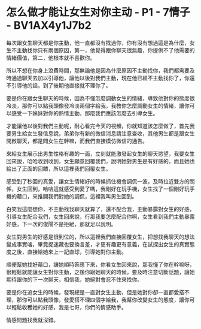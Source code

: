 # 怎么做才能让女生对你主动 - P1 - 7情子 - BV1AX4y1J7b2

每次跟女生聊天都是你主動，他一直都沒有找過你，你有沒有想過這是為什麼，女生不主動找你只有兩個原因，第一，他覺得跟你聊天很無趣，你提供不了他需要的情緒價值，第二，他根本就不喜歡你。

所以不想在你身上浪費時間，那無論他是因為什麼原因不主動找你，我們都需要及時通過聊天去加以引導他，讓他以後對我們主動，現在他已經不主動找你了，你還不引導他的話，到了後期他直接就不理你了。

要是你在跟女生聊天的時候，因為不懂怎麼調動女生的情緒，導致他對你的態度很冷淡，那你可以點我頭像發冷淡兩個字給我，我教你怎麼調動女生的情緒，讓你可以感受一下妹妹對你的熱情主動，那麼我們應該怎麼去引導女生。

才能讓他以後對我們主動呢，耐心看完今天的視頻，你就知道該怎麼做了，首先我要男生給女生發信息說，弟弟你有新的微信消息請注意查收，其他男生都是跟女生開啟聊天，都是問女生在幹嘛，而我們直接模仿微信的通告。

來給女生展示出男生性格有趣的一面，立刻就能激發起女生的聊天慾望，我要女生回來說，哈哈收到收到，女生願意回覆我們，說明她對男生是有好感的，而且她也給出了正面的回饋，所以這裡我們回覆女生。

感受到了秒回的真愛，讓女生情緒好的時候抓住機會調侃一波，及時拉近雙方的關係，女生回到，哈哈這就感受到愛了嗎，我剛好在玩手機，女生找了一個剛好玩手機的藉口，來推開我們對她的調侃，這裡我叫男生回到。

白笑我這麼想你，不主動找我聊天就算了，還不配合我，主動暴露對女生的好感，引導女生配合我們，女生回來說，行那我要怎麼配合你啊，女生看到我們主動暴露好感，下一次的俊陽不是拒絕，那就足以說明。

女生對男生的好感是很到位的，所以這裡我們直接回覆女生，把想找我聊天的想法變成事實咯，畢竟捉迷藏也要換言差，才更有趣更有意義，在試探出女生的真實態度之後，直接給她來上一記直球，引導她對你主動。

順便幫她找好藉口，讓她順時答應下來，你看女生回來說，那我懂了你在幹嘛呀，很輕鬆就能讓女生對你主動，之後你跟她聊天的時候，要及時注意切斷話題，讓她期待跟你的下一次聊天，相信我，她絕對會忍不住來找你。

要是你在追女生的時候，發現總是一直對女生主動，但是她對你卻一直都愛搭不理，那你可以點我頭像，發愛搭不理四個字給我，我幫你改變女生的態度，讓你可以輕鬆收穫她的好感，我是七哥，你們的情感助手。

情感問題找我就沒錯。